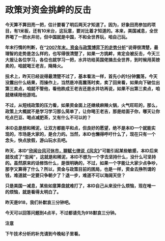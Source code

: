 政策对资金挑衅的反击
====



**今天算不算田亮一把，估计要看了明后两天才知道了。因为，好象田亮参加的项目，有1米板，还有10米台，这玩意，要对比着才知道的。本来，美国减息，全世界喝了一把水井坊，但中国就是中国，不和全世界玩，咱自己玩。**

**年末行情的判断，在“**[**2007年末，资金与政策博弈下的走势分析**](http://blog.sina.com.cn/s/blog_486e105c01000cmm.html)**”说得很清楚，最理智的走势是怎么样的，也写得很清楚了，如果一方挑衅，肯定会被反击，今天三大报让各位学习，各位也就学习一把，水井坊给英国佬搞去全世界，到时候用英镑卖的，咱就喝王老吉，降降火。**

**技术上，昨天已经说得最清楚不过了，基本看法一样，首先小的1分钟震荡，今天没震出什么结果，而操作上，当然是冲高震荡时卖，卖了回来看，如果向下破位出第三卖点，咱就不管他，看他跌成王老吉还是水井坊再说，如果不出第三卖点，咱就继续陪他游戏。**

**不过，从短线政策的压力看，如果资金面上还继续麻辣火锅，火气旺旺的，那么，政策上大概就不是学习学习那么简单了，让你喝王老吉，那是给面子你，哪天让你吃点巴豆、喝点减肥茶，又有什么不可以的？**

**本ID总是想和稀泥，让双方都能平和点，但良好的愿望，绝不是本ID一个就能实现的，市场是大家的，是合力的。当然，本ID也懒得呼吁什么了，现在只有一个念头，快点放假，游山玩水去吧。**

**昨天，本ID“**[**欣闻台风可休市，聊赋七律说《风灾》**](http://blog.sina.com.cn/s/blog_486e105c01000cnh.html)**”可能引起某些敏感，本ID后来就改成了“忽闻”，这就是和稀泥，本ID不想为一个字去坚持什么，没什么可坚持的。虽然原来的话修饰什么，是很明确的，不过，如果一个字能让大家少点争吵，那字又算得了什么？所以，资金与政策目前的困局，也是一样，资金去挣所谓的钱，难道就一定要只争朝夕了？退一步，难道不可以海阔天空？**

**只是美国一减息，某些如意算盘就难打了，本ID自己从来没什么烦恼，现在唯一的烦恼，就是看得太明白了。**

**昨天是918，我们补默哀三分钟吧。**

**今天可以回答问题到4点半，不过都请先为918默哀三分钟。**

**注意**

**下午技术分析的补充请到今晚帖子里看。**
